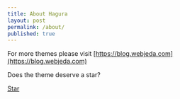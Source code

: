```yaml
---
title: About Hagura
layout: post
permalink: /about/
published: true
---
```


For more themes please visit [https://blog.webjeda.com](https://blog.webjeda.com)

Does the theme deserve a star?

<a class="github-button" href="https://github.com/sharu725/hagura" data-style="mega" data-count-href="/sharu725/hagura/stargazers" data-count-api="/repos/sharu725/hagura#stargazers_count" data-count-aria-label="# stargazers on GitHub" aria-label="Star sharu725/hagura on GitHub">Star</a>
<script async defer src="https://buttons.github.io/buttons.js"></script>
